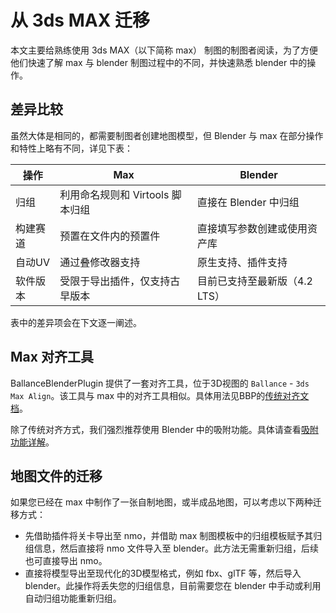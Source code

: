 # 从 3ds MAX 迁移

本文主要给熟练使用 3ds MAX（以下简称 max） 制图的制图者阅读，为了方便他们快速了解 max 与 blender 制图过程中的不同，并快速熟悉 blender 中的操作。

## 差异比较

虽然大体是相同的，都需要制图者创建地图模型，但 Blender 与 max 在部分操作和特性上略有不同，详见下表：

|操作|Max|Blender|
|-|-|-|
|归组|利用命名规则和 Virtools 脚本归组|直接在 Blender 中归组|
|构建赛道|预置在文件内的预置件|直接填写参数创建或使用资产库|
|自动UV|通过叠修改器支持|原生支持、插件支持|
|软件版本|受限于导出插件，仅支持古早版本|目前已支持至最新版（4.2 LTS）|

表中的差异项会在下文逐一阐述。

## Max 对齐工具

BallanceBlenderPlugin 提供了一套对齐工具，位于3D视图的 `Ballance` - `3ds Max Align`。该工具与 max 中的对齐工具相似。具体用法见BBP的[传统对齐文档](https://yyc12345.github.io/BallanceBlenderHelper/zh-cn/legacy-align/)。

除了传统对齐方式，我们强烈推荐使用 Blender 中的吸附功能。具体请查看[吸附功能详解](./blender/snapping.md)。

## 地图文件的迁移

如果您已经在 max 中制作了一张自制地图，或半成品地图，可以考虑以下两种迁移方式：

- 先借助插件将关卡导出至 nmo，并借助 max 制图模板中的归组模板赋予其归组信息，然后直接将 nmo 文件导入至 blender。此方法无需重新归组，后续也可直接导出 nmo。
- 直接将模型导出至现代化的3D模型格式，例如 fbx、glTF 等，然后导入 blender。此操作将丢失您的归组信息，目前需要您在 blender 中手动或利用自动归组功能重新归组。
